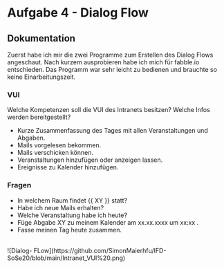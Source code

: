 # Aufgabe 4 - Dialog Flow #
## Dokumentation ##
Zuerst habe ich mir die zwei Programme zum Erstellen des Dialog Flows angeschaut. Nach kurzem ausprobieren habe ich mich für fabble.io entschieden. Das Programm war sehr leicht zu bedienen und brauchte so keine Einarbeitungszeit.
### VUI ###
Welche Kompetenzen soll die VUI des Intranets besitzen? Welche Infos werden bereitgestellt?
* Kurze Zusammenfassung des Tages mit allen Veranstaltungen und Abgaben.
* Mails vorgelesen bekommen.
* Mails verschicken können.
* Veranstaltungen hinzufügen oder anzeigen lassen.
* Ereignisse zu Kalender hinzufügen.

### Fragen ###
* In welchem Raum findet {{ XY }} statt?
* Habe ich neue Mails erhalten?
* Welche Veranstaltung habe ich heute?
* Füge Abgabe XY zu meinem Kalender am xx.xx.xxxx um xx:xx .
* Fasse meinen Tag heute zusammen.
</br>
![Dialog- FLow](https://github.com/SimonMaierhfu/IFD-SoSe20/blob/main/Intranet_VUI%20.png)

